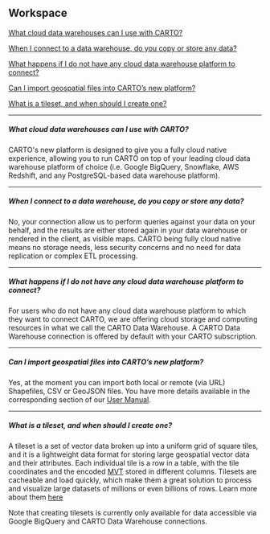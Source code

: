 ## Workspace

[What cloud data warehouses can I use with CARTO?](#what-cloud-data-warehouses-can-i-use-with-carto)

[When I connect to a data warehouse, do you copy or store any data?](#when-i-connect-to-a-data-warehouse-do-you-copy-or-store-any-data)

[What happens if I do not have any cloud data warehouse platform to connect?](#what-happens-if-i-do-not-have-any-cloud-data-warehouse-platform-to-connect)

[Can I import geospatial files into CARTO’s new platform? ](#can-i-import-geospatial-files-into-cartos-new-platform)

[What is a tileset, and when should I create one?](#what-is-a-tileset-and-when-should-i-create-one)

---

<!-- Using level 5 headers to avoid the title being listed in the tree -->

##### What cloud data warehouses can I use with CARTO?
CARTO's new platform is designed to give you a fully cloud native experience, allowing you to run CARTO on top of your leading cloud data warehouse platform of choice (i.e. Google BigQuery, Snowflake, AWS Redshift, and any PostgreSQL-based data warehouse platform). 

---

##### When I connect to a data warehouse, do you copy or store any data?
No, your connection allow us to perform queries against your data on your behalf, and the results are either stored again in your data warehouse or rendered in the client, as visible maps. CARTO being fully cloud native means no storage needs, less security concerns and no need for data replication or complex ETL processing.

---

##### What happens if I do not have any cloud data warehouse platform to connect?
For users who do not have any cloud data warehouse platform to which they want to connect CARTO, we are offering cloud storage and computing resources in what we call the CARTO Data Warehouse. A CARTO Data Warehouse connection is offered by default with your CARTO subscription. 

---

##### Can I import geospatial files into CARTO’s new platform? 
Yes, at the moment you can import both local or remote (via URL) Shapefiles, CSV or GeoJSON files. You have more details available in the corresponding section of our [User Manual](https://docs.carto.com/carto-user-manual/data-explorer/importing-data/).

---

##### What is a tileset, and when should I create one?
A tileset is a set of vector data broken up into a uniform grid of square tiles, and it is a lightweight data format for storing large geospatial vector data and their attributes. Each individual tile is a row in a table, with the tile coordinates and the encoded [MVT](https://docs.mapbox.com/vector-tiles/specification/) stored in different columns. Tilesets are cacheable and load quickly, which make them a great solution to process and visualize large datasets of millions or even billions of rows. Learn more about them [here](https://docs.carto.com/analytics-toolbox-bq/overview/tilesets/)

Note that creating tilesets is currently only available for data accessible via Google BigQuery and CARTO Data Warehouse connections.
